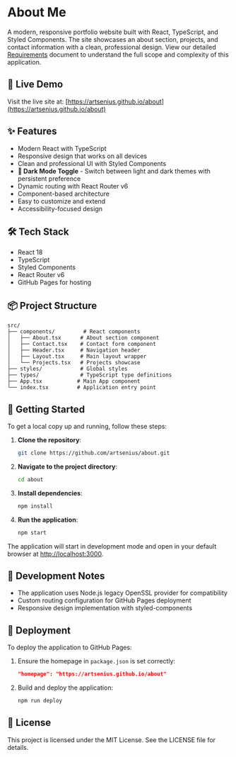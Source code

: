 # About Me

A modern, responsive portfolio website built with React, TypeScript, and Styled Components. The site showcases an about section, projects, and contact information with a clean, professional design. View our detailed [Requirements](./Requirements.md) document to understand the full scope and complexity of this application.

## 🚀 Live Demo

Visit the live site at: [https://artsenius.github.io/about](https://artsenius.github.io/about)

## ✨ Features

- Modern React with TypeScript
- Responsive design that works on all devices
- Clean and professional UI with Styled Components
- **🌙 Dark Mode Toggle** - Switch between light and dark themes with persistent preference
- Dynamic routing with React Router v6
- Component-based architecture
- Easy to customize and extend
- Accessibility-focused design

## 🛠 Tech Stack

- React 18
- TypeScript
- Styled Components
- React Router v6
- GitHub Pages for hosting

## 📦 Project Structure

```
src/
├── components/         # React components
│   ├── About.tsx      # About section component
│   ├── Contact.tsx    # Contact form component
│   ├── Header.tsx     # Navigation header
│   ├── Layout.tsx     # Main layout wrapper
│   └── Projects.tsx   # Projects showcase
├── styles/            # Global styles
├── types/             # TypeScript type definitions
├── App.tsx           # Main App component
└── index.tsx         # Application entry point
```

## 🚀 Getting Started

To get a local copy up and running, follow these steps:

1. **Clone the repository**:
   ```bash
   git clone https://github.com/artsenius/about.git
   ```

2. **Navigate to the project directory**:
   ```bash
   cd about
   ```

3. **Install dependencies**:
   ```bash
   npm install
   ```

4. **Run the application**:
   ```bash
   npm start
   ```

The application will start in development mode and open in your default browser at [http://localhost:3000](http://localhost:3000).

## 📝 Development Notes

- The application uses Node.js legacy OpenSSL provider for compatibility
- Custom routing configuration for GitHub Pages deployment
- Responsive design implementation with styled-components

## 🚀 Deployment

To deploy the application to GitHub Pages:

1. Ensure the homepage in `package.json` is set correctly:
   ```json
   "homepage": "https://artsenius.github.io/about"
   ```

2. Build and deploy the application:
   ```bash
   npm run deploy
   ```

## 📄 License

This project is licensed under the MIT License. See the LICENSE file for details.